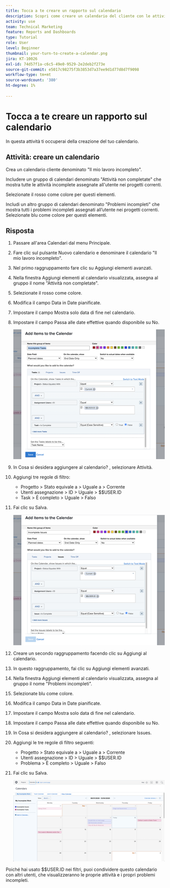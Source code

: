 ```yaml
---
title: Tocca a te creare un rapporto sul calendario
description: Scopri come creare un calendario del cliente con le attività e i problemi incompleti.
activity: use
team: Technical Marketing
feature: Reports and Dashboards
type: Tutorial
role: User
level: Beginner
thumbnail: your-turn-to-create-a-calendar.png
jira: KT-10026
exl-id: 74d57f1a-c6c5-49e0-9529-2e2deb2f273e
source-git-commit: e5017c98275f3b3853d7a37ee9d1d77d8d7f9098
workflow-type: tm+mt
source-wordcount: '380'
ht-degree: 1%

---
```


# Tocca a te creare un rapporto sul calendario

In questa attività ti occuperai della creazione del tuo calendario.

## Attività: creare un calendario

Crea un calendario cliente denominato &quot;Il mio lavoro incompleto&quot;.

Includere un gruppo di calendari denominato &quot;Attività non completate&quot; che mostra tutte le attività incomplete assegnate all&#39;utente nei progetti correnti.

Selezionate il rosso come colore per questi elementi.

Includi un altro gruppo di calendari denominato &quot;Problemi incompleti&quot; che mostra tutti i problemi incompleti assegnati all’utente nei progetti correnti. Selezionate blu come colore per questi elementi.

## Risposta

1. Passare all&#39;area Calendari dal menu Principale.
1. Fare clic sul pulsante Nuovo calendario e denominare il calendario &quot;Il mio lavoro incompleto&quot;.
1. Nel primo raggruppamento fare clic su Aggiungi elementi avanzati.
1. Nella finestra Aggiungi elementi al calendario visualizzata, assegna al gruppo il nome &quot;Attività non completate&quot;.
1. Selezionate il rosso come colore.
1. Modifica il campo Data in Date pianificate.
1. Impostare il campo Mostra solo data di fine nel calendario.
1. Impostare il campo Passa alle date effettive quando disponibile su No.

   ![Immagine della schermata per aggiungere elementi a un calendario](assets/calendar-activity-1.png)

1. In Cosa si desidera aggiungere al calendario? , selezionare Attività.
1. Aggiungi tre regole di filtro:

   * Progetto > Stato equivale a > Uguale a > Corrente
   * Utenti assegnazione > ID > Uguale > $$USER.ID
   * Task > È completo > Uguale > Falso

1. Fai clic su Salva.

   ![Immagine della schermata per aggiungere elementi a un calendario](assets/calendar-activity-2.png)

1. Creare un secondo raggruppamento facendo clic su Aggiungi al calendario.
1. In questo raggruppamento, fai clic su Aggiungi elementi avanzati.
1. Nella finestra Aggiungi elementi al calendario visualizzata, assegna al gruppo il nome &quot;Problemi incompleti&quot;.
1. Selezionate blu come colore.
1. Modifica il campo Data in Date pianificate.
1. Impostare il campo Mostra solo data di fine nel calendario.
1. Impostare il campo Passa alle date effettive quando disponibile su No.
1. In Cosa si desidera aggiungere al calendario? , selezionare Issues.
1. Aggiungi le tre regole di filtro seguenti:

   * Progetto > Stato equivale a > Uguale a > Corrente
   * Utenti assegnazione > ID > Uguale > $$USER.ID
   * Problema > È completo > Uguale > Falso

1. Fai clic su Salva.

   ![Immagine della schermata per aggiungere elementi a un calendario](assets/calendar-activity-3.png)

Poiché hai usato $$USER.ID nei filtri, puoi condividere questo calendario con altri utenti, che visualizzeranno le proprie attività e i propri problemi incompleti.
